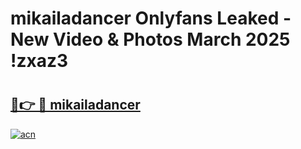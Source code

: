 # mikailadancer Onlyfans Leaked - New Video & Photos March 2025 !zxaz3

# <h2><a href="https://8bc0kp.iuczelnia.edu.pl?title=mikailadancer&ref=zxaz3">🔗👉 🔴 mikailadancer</a></h2>

[![acn](https://github.com/user-attachments/assets/0f9c940e-d8b0-45ae-aac7-cd30a18b3e1c)](https://8bc0kp.iuczelnia.edu.pl?title=mikailadancer&ref=zxaz3)

